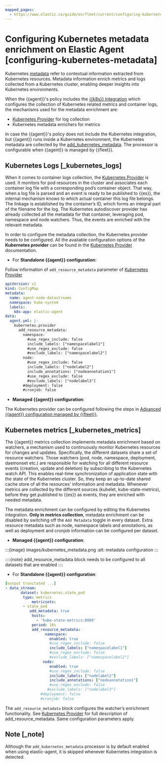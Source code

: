 ```yaml
---
mapped_pages:
  - https://www.elastic.co/guide/en/fleet/current/configuring-kubernetes-metadata.html
---
```


# Configuring Kubernetes metadata enrichment on Elastic Agent [configuring-kubernetes-metadata]

Kubernetes [metadata](/solutions/observability/infra-and-hosts/tutorial-observe-kubernetes-deployments.md#beats-metadata) refer to contextual information extracted from Kubernetes resources. Metadata information enrich metrics and logs collected from a Kubernetes cluster, enabling deeper insights into Kubernetes environments.

When the {{agent}}'s policy includes the [{{k8s}} Integration](integration-docs://reference//kubernetes.md) which configures the collection of Kubernetes related metrics and container logs, the mechanisms used for the metadata enrichment are:

* [Kubernetes Provider](/reference/ingestion-tools/fleet/kubernetes-provider.md) for log collection
* Kubernetes metadata enrichers for metrics

In case the {{agent}}'s policy does not include the Kubernetes integration, but {{agent}} runs inside a Kubernetes environment, the Kubernetes metadata are collected by the [add_kubernetes_metadata](/reference/ingestion-tools/fleet/add_kubernetes_metadata-processor.md). The processor is configurable when {{agent}} is managed by {{fleet}}.


## Kubernetes Logs [_kubernetes_logs]

When it comes to container logs collection, the [Kubernetes Provider](/reference/ingestion-tools/fleet/kubernetes-provider.md) is used. It monitors for pod resources in the cluster and associates each container log file with a corresponding pod’s container object. That way, when a log file is parsed and an event is ready to be published to {{es}}, the internal mechanism knows to which actual container this log file belongs. The linkage is established by the container’s ID, which forms an integral part of the filename for the log. The Kubernetes autodiscover provider has already collected all the metadata for that container, leveraging pod, namespace and node watchers. Thus, the events are enriched with the relevant metadata.

In order to configure the metadata collection, the Kubernetes provider needs to be configured. All the available configuration options of the **Kubernetes provider** can be found in the [Kubernetes Provider](/reference/ingestion-tools/fleet/kubernetes-provider.md) documentation.

* For **Standalone {{agent}} configuration:**

Follow information of `add_resource_metadata` parameter of [Kubernetes Provider](/reference/ingestion-tools/fleet/kubernetes-provider.md)

```yaml
apiVersion: v1
kind: ConfigMap
metadata:
  name: agent-node-datastreams
  namespace: kube-system
  labels:
    k8s-app: elastic-agent
data:
  agent.yml: |-
    kubernetes.provider
      add_resource_metadata:
        namespace:
          #use_regex_include: false
          include_labels: ["namespacelabel1"]
          #use_regex_exclude: false
          #exclude_labels: ["namespacelabel2"]
        node:
          #use_regex_include: false
          include_labels: ["nodelabel2"]
          include_annotations: ["nodeannotation1"]
          #use_regex_exclude: false
          #exclude_labels: ["nodelabel3"]
        #deployment: false
        #cronjob: false
```

* **Managed {{agent}} configuration**:

The Kubernetes provider can be configured following the steps in [Advanced {{agent}} configuration managed by {{fleet}}](/reference/ingestion-tools/fleet/advanced-kubernetes-managed-by-fleet.md).


## Kubernetes metrics [_kubernetes_metrics]

The {{agent}} metrics collection implements metadata enrichment based on watchers, a mechanism used to continuously monitor Kubernetes resources for changes and updates. Specifically, the different datasets share a set of resource watchers. Those watchers (pod, node, namespace, deployment, daemonset etc.) are responsible for watching for all different resource events (creation, update and deletion) by subscribing to the Kubernetes watch API. This enables real-time synchronization of application state with the state of the Kubernetes cluster. So, they keep an up-to-date shared cache store of all the resources' information and metadata. Whenever metrics are collected by the different sources (kubelet, kube-state-metrics), before they get published to {{es}} as events, they are enriched with needed metadata.

The metadata enrichment can be configured by editing the Kubernetes integration. **Only in metrics collection**, metadata enrichment can be disabled by switching off the `Add Metadata` toggle in every dataset. Extra resource metadata such as node, namespace labels and annotations, as well as deployment and cronjob information can be configured per dataset.

* **Managed {{agent}} configuration**:

:::{image} images/kubernetes_metadata.png
:alt: metadata configuration
:::

::::{note}
add_resource_metadata block needs to be configured to all datasets that are enabled
::::


* For **Standalone {{agent}} configuration**:

```yaml
[output trunctated ...]
- data_stream:
       dataset: kubernetes.state_pod
        type: metrics
            metricsets:
        - state_pod
           add_metadata: true
            hosts:
              - 'kube-state-metrics:8080'
            period: 10s
            add_resource_metadata:
                  namespace:
                    enabled: true
                    #use_regex_include: false
                    include_labels: ["namespacelabel1"]
                    #use_regex_exclude: false
                    #exclude_labels: ["namespacelabel2"]
                 node:
                    enabled: true
                    #use_regex_include: false
                    include_labels: ["nodelabel2"]
                    include_annotations: ["nodeannotation1"]
                    #use_regex_exclude: false
                   #exclude_labels: ["nodelabel3"]
                #deployment: false
                #cronjob: false
```

The `add_resource_metadata` block configures the watcher’s enrichment functionality. See [Kubernetes Provider](/reference/ingestion-tools/fleet/kubernetes-provider.md) for full description of add_resource_metadata. Same configuration parameters apply.


## Note [_note]

Although the `add_kubernetes_metadata` processor is by default enabled when using elastic-agent, it is skipped whenever Kubernetes integration is detected.
